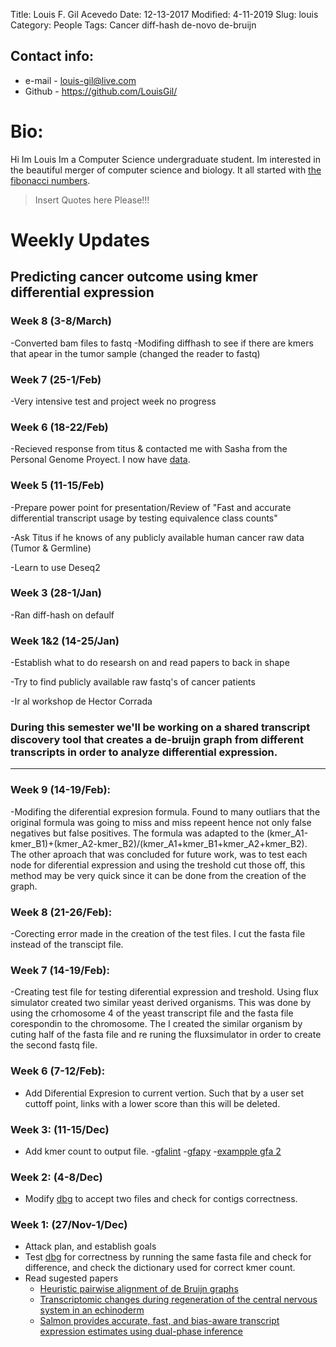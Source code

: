 Title: Louis F. Gil Acevedo 
Date: 12-13-2017
Modified: 4-11-2019
Slug: louis
Category: People
Tags: Cancer diff-hash de-novo de-bruijn

## Contact info:

 - e-mail - <louis-gil@live.com>
 - Github - <https://github.com/LouisGil/>

# Bio:
Hi Im Louis Im a Computer Science undergraduate student. Im interested in the beautiful merger of computer science and biology. It all started with [the fibonacci numbers](https://en.wikipedia.org/wiki/Fibonacci_number).

> Insert Quotes here Please!!!


# Weekly Updates

## Predicting cancer outcome using kmer differential expression

### Week 8 (3-8/March)
-Converted bam files to fastq
-Modifing diffhash to see if there are kmers that apear in the tumor sample (changed the reader to fastq)


### Week 7 (25-1/Feb)
-Very intensive test and project week no progress

### Week 6 (18-22/Feb)
-Recieved response from titus & contacted me with Sasha from the Personal Genome Proyect. I now have [data](https://my.pgp-hms.org/profile/huDCD45D).

### Week 5 (11-15/Feb)
-Prepare power point for presentation/Review of "Fast and accurate differential transcript usage by testing equivalence class counts"

-Ask Titus if he knows of any publicly available human cancer raw data (Tumor & Germline)

-Learn to use Deseq2

### Week 3 (28-1/Jan)
-Ran diff-hash on defaulf

### Week 1&2 (14-25/Jan)
-Establish what to do researsh on and read papers to back in shape

-Try to find publicly available raw fastq's of cancer patients

-Ir al workshop de Hector Corrada

### During this semester we'll be working on a shared transcript discovery tool that creates a de-bruijn graph from different transcripts in order to analyze differential expression.
___
###
### Week 9 (14-19/Feb):
-Modifing the diferential expresion formula. Found to many outliars that the original formula was going to miss and miss repeent hence not only false negatives but false positives. The formula was adapted to the (kmer_A1-kmer_B1)+(kmer_A2-kmer_B2)/(kmer_A1+kmer_B1+kmer_A2+kmer_B2). The other aproach that was concluded for future work, was to test each node for diferential expression and using the treshold cut those off, this method may be very quick since it can be done from the creation of the graph.

### Week 8 (21-26/Feb):
-Corecting error made in the creation of the test files. I cut the fasta file instead of the transcipt file.

### Week 7 (14-19/Feb):
-Creating test file for testing diferential expression and treshold. Using flux simulator created two similar yeast derived organisms. This was done by using the crhomosome 4 of the yeast transcript file and the fasta file corespondin to the chromosome. The I created the similar organism by cuting half of the fasta file and re runing the fluxsimulator in order to create the second fastq file.

### Week 6 (7-12/Feb):
- Add Diferential Expresion to current vertion. Such that by a user set cuttoff point, links with a lower score than this will be deleted. 

### Week 3: (11-15/Dec)
- Add kmer count to output file.
-[gfalint](https://github.com/sjackman/gfalint)
-[gfapy](https://github.com/ggonnella/gfapy)
-[exampple gfa 2](https://github.com/sjackman/gfalint/blob/master/examples/big1.gfa)

### Week 2: (4-8/Dec)
- Modify [dbg](https://github.com/pmelsted/dbg) to accept two files and check for contigs correctness.

### Week 1: (27/Nov-1/Dec)
- Attack plan, and establish goals
- Test [dbg](https://github.com/pmelsted/dbg) for correctness by running the same fasta file and check for difference, and check the dictionary used for correct kmer count.
- Read sugested papers
  - [Heuristic pairwise alignment of de Bruijn graphs](https://bmcgenomics.biomedcentral.com/articles/10.1186/1471-2164-16-S11-S5)
  - [Transcriptomic changes during regeneration of the central nervous system in an echinoderm](https://bmcgenomics.biomedcentral.com/articles/10.1186/1471-2164-15-357)
  - [Salmon provides accurate, fast, and bias-aware transcript expression estimates using dual-phase inference](https://www.biorxiv.org/content/early/2016/08/30/021592)



